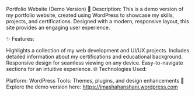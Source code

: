 Portfolio Website (Demo Version)
🌟 Description:
This is a demo version of my portfolio website, created using WordPress to showcase my skills, projects, and certifications. Designed with a modern, responsive layout, this site provides an engaging user experience.

✨ Features:

Highlights a collection of my web development and UI/UX projects.
Includes detailed information about my certifications and educational background.
Responsive design for seamless viewing on any device.
Easy-to-navigate sections for an intuitive experience.
🌐 Technologies Used:

Platform: WordPress
Tools: Themes, plugins, and design enhancements
🔗 Explore the demo version here: https://imashahanshani.wordpress.com
